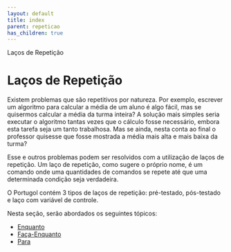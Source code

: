 ```yaml
---
layout: default
title: index
parent: repeticao
has_children: true
---
```



Laços de Repetição

Laços de Repetição
==================

Existem problemas que são repetitivos por natureza. Por exemplo, escrever um algoritmo para calcular a média de um aluno é algo fácil, mas se quisermos calcular a média da turma inteira? A solução mais simples seria executar o algoritmo tantas vezes que o cálculo fosse necessário, embora esta tarefa seja um tanto trabalhosa. Mas se ainda, nesta conta ao final o professor quisesse que fosse mostrada a média mais alta e mais baixa da turma?

Esse e outros problemas podem ser resolvidos com a utilização de laços de repetição. Um laço de repetição, como sugere o próprio nome, é um comando onde uma quantidades de comandos se repete até que uma determinada condição seja verdadeira.

O Portugol contém 3 tipos de laços de repetição: pré-testado, pós-testado e laço com variável de controle.

Nesta seção, serão abordados os seguintes tópicos:

* [Enquanto](topicos/linguagem_portugol/estruturas_controle/repeticao/enquanto.html)
* [Faça-Enquanto](topicos/linguagem_portugol/estruturas_controle/repeticao/faca_enquanto.html)
* [Para](topicos/linguagem_portugol/estruturas_controle/repeticao/para.html)

